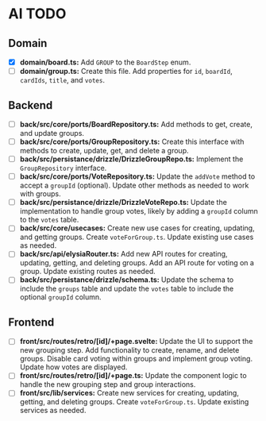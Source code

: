 # AI TODO

## Domain

- [x] **domain/board.ts:** Add `GROUP` to the `BoardStep` enum.
- [ ] **domain/group.ts:** Create this file. Add properties for `id`, `boardId`, `cardIds`, `title`, and `votes`.

## Backend

- [ ] **back/src/core/ports/BoardRepository.ts:** Add methods to get, create, and update groups.
- [ ] **back/src/core/ports/GroupRepository.ts:** Create this interface with methods to create, update, get, and delete a group.
- [ ] **back/src/persistance/drizzle/DrizzleGroupRepo.ts:** Implement the `GroupRepository` interface.
- [ ] **back/src/core/ports/VoteRepository.ts:** Update the `addVote` method to accept a `groupId` (optional).  Update other methods as needed to work with groups.
- [ ] **back/src/persistance/drizzle/DrizzleVoteRepo.ts:** Update the implementation to handle group votes, likely by adding a `groupId` column to the `votes` table.
- [ ] **back/src/core/usecases:** Create new use cases for creating, updating, and getting groups. Create `voteForGroup.ts`.  Update existing use cases as needed.
- [ ] **back/src/api/elysiaRouter.ts:** Add new API routes for creating, updating, getting, and deleting groups. Add an API route for voting on a group. Update existing routes as needed.
- [ ] **back/src/persistance/drizzle/schema.ts:** Update the schema to include the `groups` table and update the `votes` table to include the optional `groupId` column.

## Frontend

- [ ] **front/src/routes/retro/[id]/+page.svelte:** Update the UI to support the new grouping step. Add functionality to create, rename, and delete groups.  Disable card voting within groups and implement group voting. Update how votes are displayed.
- [ ] **front/src/routes/retro/[id]/+page.ts:** Update the component logic to handle the new grouping step and group interactions.
- [ ] **front/src/lib/services:** Create new services for creating, updating, getting, and deleting groups. Create `voteForGroup.ts`. Update existing services as needed.
